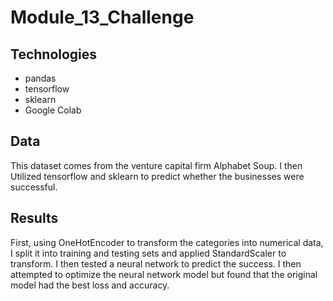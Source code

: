 # Module_13_Challenge

## Technologies

* pandas
* tensorflow 
* sklearn
* Google Colab

## Data

This dataset comes from the venture capital firm Alphabet Soup. I then Utilized tensorflow and sklearn to predict whether the businesses were successful.

## Results

First, using OneHotEncoder to transform the categories into numerical data, I split it into training and testing sets and applied StandardScaler to transform. I then tested a neural network to predict the success. I then attempted to optimize the neural network model but found that the original model had the best loss and accuracy. 
